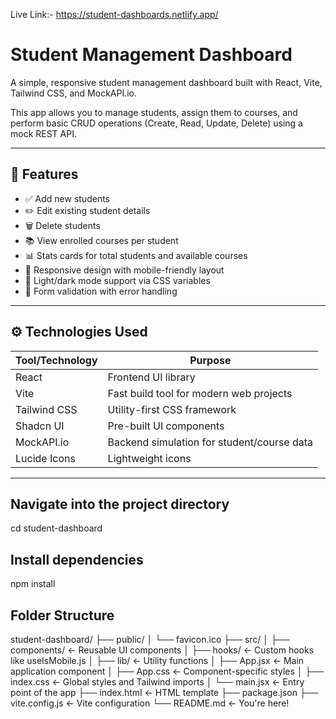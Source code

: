Live Link:- https://student-dashboards.netlify.app/
# Student Management Dashboard

A simple, responsive student management dashboard built with React, Vite, Tailwind CSS, and MockAPI.io.

This app allows you to manage students, assign them to courses, and perform basic CRUD operations (Create, Read, Update, Delete) using a mock REST API.

---

## 🌟 Features

- ✅ Add new students
- ✏️ Edit existing student details
- 🗑️ Delete students
- 📚 View enrolled courses per student
- 📊 Stats cards for total students and available courses
- 📱 Responsive design with mobile-friendly layout
- 🌙 Light/dark mode support via CSS variables
- 🧪 Form validation with error handling

---

## ⚙️ Technologies Used

| Tool/Technology | Purpose |
|----------------|---------|
| React | Frontend UI library |
| Vite | Fast build tool for modern web projects |
| Tailwind CSS | Utility-first CSS framework |
| Shadcn UI | Pre-built UI components |
| MockAPI.io | Backend simulation for student/course data |
| Lucide Icons | Lightweight icons |

---
## Navigate into the project directory
cd student-dashboard

## Install dependencies
npm install

## Folder Structure 
student-dashboard/
├── public/
│   └── favicon.ico
├── src/
│   ├── components/        ← Reusable UI components
│   ├── hooks/             ← Custom hooks like useIsMobile.js
│   ├── lib/               ← Utility functions
│   ├── App.jsx            ← Main application component
│   ├── App.css            ← Component-specific styles
│   ├── index.css          ← Global styles and Tailwind imports
│   └── main.jsx           ← Entry point of the app
├── index.html             ← HTML template
├── package.json
├── vite.config.js         ← Vite configuration
└── README.md              ← You're here!



